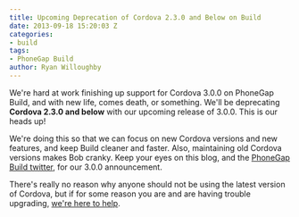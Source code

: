 ```yaml
---
title: Upcoming Deprecation of Cordova 2.3.0 and Below on Build
date: 2013-09-18 15:20:03 Z
categories:
- build
tags:
- PhoneGap Build
author: Ryan Willoughby
---
```


We're hard at work finishing up support for Cordova 3.0.0 on PhoneGap Build, and with new life, comes death, or something. We'll be deprecating **Cordova 2.3.0 and below** with our upcoming release of 3.0.0. This is our heads up!

We're doing this so that we can focus on new Cordova versions and new features, and keep Build cleaner and faster. Also, maintaining old Cordova versions makes Bob cranky. Keep your eyes on this blog, and the [PhoneGap Build twitter](http://twitter.com/PhoneGapBuild), for our 3.0.0 announcement.

There's really no reason why anyone should not be using the latest version of Cordova, but if for some reason you are and are having trouble upgrading, [we're here to help](http://community.phonegap.com/).
